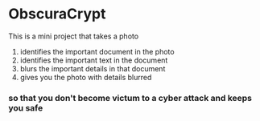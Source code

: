 # ObscuraCrypt
This is a mini project that takes a photo 
1) identifies the important document in the photo
2) identifies the important text in the document
3) blurs the important details in that document
4) gives you the photo with details blurred

### so that you don't become victum to a cyber attack and keeps you safe 
